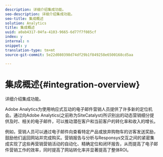 ```yaml
---
description: 详细介绍集成功能。
seo-description: 详细介绍集成功能。
seo-title: 集成概述
solution: Analytics
title: 集成概述
uuid: a0ab4317-04fa-4103-9665-6d77f7f085cf
index: y
internal: n
snippet: y
translation-type: tm+mt
source-git-commit: 5e22d080398d74df29b1f849258e6500168cd5aa

---
```



# 集成概述{#integration-overview}

详细介绍集成功能。

Adobe Analytics为使用响应式互动的电子邮件营销人员提供了许多新的定位机会。通过向Adobe Analytics(之前称为SiteCatalyst)所识别出的动态营销细分提供及时、相关的电子邮件，可以推动潜在客户和当前客户的转化率和收入的增长。

例如，营销人员可以通过电子邮件向查看特定产品或放弃购物车的访客发送奖励，鼓励他们返回网站并完成购买。营销报告与分析与Responsys交互之间的紧密集成实现了这些再营销营销活动的自动化、精确定位和闭环报告，从而提高了电子邮件营销工作的效率，同时提高了网站转化率并显著提高了整体ROI。
